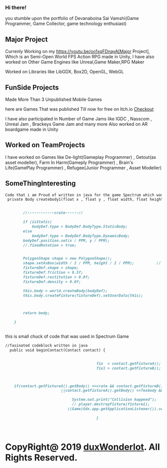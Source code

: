 ### Hi there!

you stumble upon the portfolio of Devanaboina Sai Vamshi(Game Programmer, Game Collector, game technology enthusiast)
 
## Major Project

Currenly Working on my https://youtu.be/oo1xqFDnayA[Major Project], Which is an Semi-Open World FPS Action RPG made in Unity, I have also worked on Other Game Engines like Unreal,Game Maker,RPG Maker

Worked on Libraries like LibGDX, Box2D, OpenGL, WebGL
## FunSide Projects

Made More Than 3 Unpublished Mobile Games 

here are Games That was published Till now for free on Itch.io
[Checkout](https://bustingjam.itch.io/)

I have also participated in Number of Game Jams like IGDC , Nasscom , Unreal Jam , Brackeys Game Jam and many more
Also worked on AR boardgame made in Unity
## Worked on TeamProjects

I have worked on Games like De-light(Gameplay Programmer) , Getout(as asset modeller), Farm In Harm(Gameply Programmer) , Brain's Life(GamePlay Programmer) , Refugee(Junior Programmer , Asset Modeller)


## SomeThingInteresting
```markdown
Code that i am Proud of written in java for the game Spectrum which was inspired from a game called "Hue"
 private Body createbody1(float x , float y , float width, float height, boolean isStatic , World world){


        //------------crate------//

        if (isStatic)
            bodyDef.type = BodyDef.BodyType.StaticBody;
        else
            bodyDef.type = BodyDef.BodyType.DynamicBody;
        bodyDef.position.set(x / PPM, y / PPM);
        //.fixedRotation = true;


        PolygonShape shape = new PolygonShape();
        shape.setAsBox(width / 2 / PPM, height / 2 / PPM);          // taking bodies position
        fixtureDef.shape = shape;
        fixtureDef.friction = 0.5f;
        fixtureDef.restitution = 0.0f;
        fixtureDef.density = 0.0f;

        this.body = world.createBody(bodyDef);
        this.body.createFixture(fixtureDef).setUserData(this);



        return body;

    }
 
```
this is small chuck of code that was used in Spectrum Game
```markdown
//fasinated codeblock written in java
  public void beginContact(Contact contact) {


                                         fix  = contact.getFixtureA();
                                         fix1 = contact.getFixtureB();



    if(contact.getFixtureA().getBody() ==crate && contact.getFixtureB().getBody() == Texbody
                         ||contact.getFixtureA().getBody() ==Texbody && contact.getFixtureB().getBody() == crate){

                              System.out.print("Collision happend");
                              // player.destroyFixture(fixture1);
                            ((Game)Gdx.app.getApplicationListener()).setScreen(new level2());// this is used for screen change

                                         }

 
```
 
# CopyRight@ 2019 [duxWonderlot](https://duxwonderlot.github.io/portfolio/). All Rights Reserved.

 
